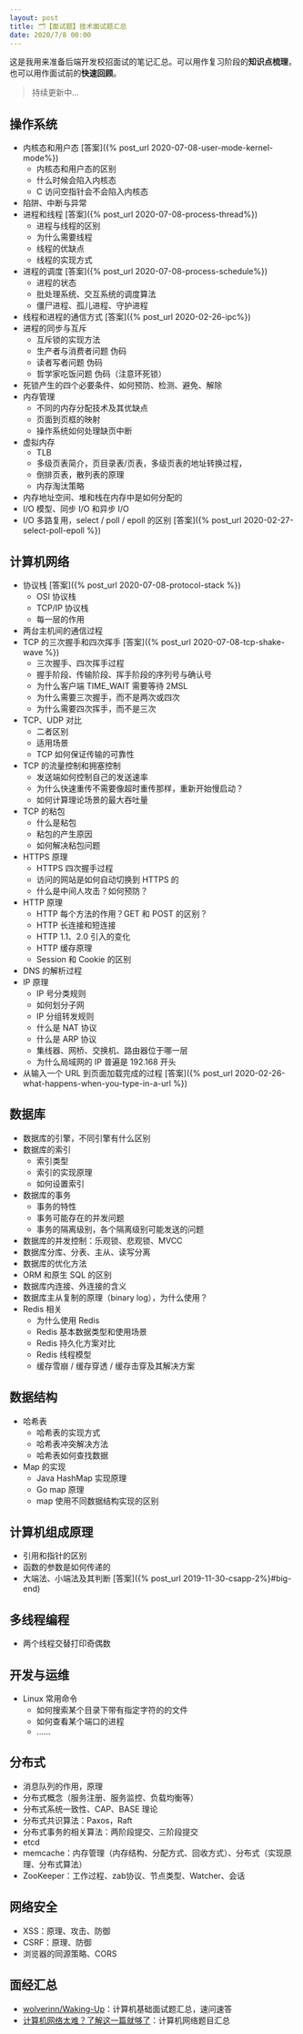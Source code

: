 ```yaml
---
layout: post
title: 🗂【面试题】技术面试题汇总
date: 2020/7/8 00:00
---
```


这是我用来准备后端开发校招面试的笔记汇总。可以用作复习阶段的**知识点梳理**，也可以用作面试前的**快速回顾**。
> 持续更新中...


## 操作系统
* 内核态和用户态 [答案]({% post_url 2020-07-08-user-mode-kernel-mode%})
    * 内核态和用户态的区别 
    * 什么时候会陷入内核态
    * C 访问空指针会不会陷入内核态
* 陷阱、中断与异常
* 进程和线程 [答案]({% post_url 2020-07-08-process-thread%})
    * 进程与线程的区别
    * 为什么需要线程
    * 线程的优缺点
    * 线程的实现方式
* 进程的调度 [答案]({% post_url 2020-07-08-process-schedule%})
    * 进程的状态 
    * 批处理系统、交互系统的调度算法
    * 僵尸进程、孤儿进程、守护进程
* 线程和进程的通信方式 [答案]({% post_url 2020-02-26-ipc%})
* 进程的同步与互斥
    * 互斥锁的实现方法
    * 生产者与消费者问题 伪码
    * 读者写者问题 伪码
    * 哲学家吃饭问题 伪码（注意环死锁）
* 死锁产生的四个必要条件、如何预防、检测、避免、解除
* 内存管理
    * 不同的内存分配技术及其优缺点
    * 页面到页框的映射
    * 操作系统如何处理缺页中断
* 虚拟内存
    * TLB
    * 多级页表简介，页目录表/页表，多级页表的地址转换过程，
    * 倒排页表，散列表的原理
    * 内存淘汰策略
* 内存地址空间、堆和栈在内存中是如何分配的
* I/O 模型、同步 I/O 和异步 I/O
* I/O 多路复用，select / poll / epoll 的区别 [答案]({% post_url 2020-02-27-select-poll-epoll %})

## 计算机网络
* 协议栈 [答案]({% post_url 2020-07-08-protocol-stack %})
    * OSI 协议栈
    * TCP/IP 协议栈
    * 每一层的作用
* 两台主机间的通信过程
* TCP 的三次握手和四次挥手 [答案]({% post_url 2020-07-08-tcp-shake-wave %})
    * 三次握手、四次挥手过程
    * 握手阶段、传输阶段、挥手阶段的序列号与确认号
    * 为什么客户端 TIME_WAIT 需要等待 2MSL
    * 为什么需要三次握手，而不是两次或四次
    * 为什么需要四次挥手，而不是三次
* TCP、UDP 对比
    * 二者区别
    * 适用场景
    * TCP 如何保证传输的可靠性
* TCP 的流量控制和拥塞控制
    * 发送端如何控制自己的发送速率
    * 为什么快速重传不需要像超时重传那样，重新开始慢启动？
    * 如何计算理论场景的最大吞吐量
* TCP 的粘包
    * 什么是粘包
    * 粘包的产生原因
    * 如何解决粘包问题
* HTTPS 原理
    * HTTPS 四次握手过程
    * 访问的网站是如何自动切换到 HTTPS 的
    * 什么是中间人攻击？如何预防？
* HTTP 原理
    * HTTP 每个方法的作用？GET 和 POST 的区别？ 
    * HTTP 长连接和短连接
    * HTTP 1.1、2.0 引入的变化
    * HTTP 缓存原理
    * Session 和 Cookie 的区别
* DNS 的解析过程
* IP 原理
    * IP 号分类规则
    * 如何划分子网
    * IP 分组转发规则
    * 什么是 NAT 协议
    * 什么是 ARP 协议
    * 集线器、网桥、交换机、路由器位于哪一层
    * 为什么局域网的 IP 普遍是 192.168 开头
* 从输入一个 URL 到页面加载完成的过程 [答案]({% post_url 2020-02-26-what-happens-when-you-type-in-a-url %})

## 数据库
* 数据库的引擎，不同引擎有什么区别
* 数据库的索引
    * 索引类型
    * 索引的实现原理
    * 如何设置索引
* 数据库的事务
    * 事务的特性
    * 事务可能存在的并发问题
    * 事务的隔离级别，各个隔离级别可能发送的问题
* 数据库的并发控制：乐观锁、悲观锁、MVCC
* 数据库分库、分表、主从、读写分离
* 数据库的优化方法
* ORM 和原生 SQL 的区别
* 数据库内连接、外连接的含义
* 数据库主从复制的原理（binary log），为什么使用？
* Redis 相关
    * 为什么使用 Redis
    * Redis 基本数据类型和使用场景
    * Redis 持久化方案对比
    * Redis 线程模型
    * 缓存雪崩 / 缓存穿透 / 缓存击穿及其解决方案

## 数据结构
* 哈希表
    * 哈希表的实现方式
    * 哈希表冲突解决方法
    * 哈希表如何查找数据
* Map 的实现
    * Java HashMap 实现原理
    * Go map 原理
    * map 使用不同数据结构实现的区别

## 计算机组成原理
* 引用和指针的区别
* 函数的参数是如何传递的
* 大端法、小端法及其判断 [答案]({% post_url 2019-11-30-csapp-2%}#big-end)

## 多线程编程
* 两个线程交替打印奇偶数

## 开发与运维
* Linux 常用命令
    * 如何搜索某个目录下带有指定字符的的文件
    * 如何查看某个端口的进程
    * ......

## 分布式
* 消息队列的作用，原理
* 分布式概念（服务注册、服务监控、负载均衡等）
* 分布式系统一致性、CAP、BASE 理论
* 分布式共识算法：Paxos，Raft
* 分布式事务的相关算法：两阶段提交、三阶段提交
* etcd
* memcache：内存管理（内存结构、分配方式、回收方式）、分布式（实现原理、分布式算法）
* ZooKeeper：工作过程、zab协议、节点类型、Watcher、会话

## 网络安全
* XSS：原理、攻击、防御
* CSRF：原理、防御
* 浏览器的同源策略、CORS

## 面经汇总
* [wolverinn/Waking-Up](https://github.com/wolverinn/Waking-Up?utm_source=gold_browser_extension)：计算机基础面试题汇总，速问速答
* [计算机网络太难？了解这一篇就够了](https://juejin.im/post/5d896cccf265da03bd055c87)：计算机网络题目汇总